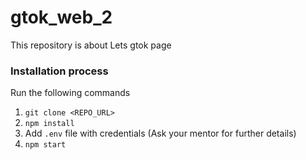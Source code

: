 # gtok_web_2

This repository is about Lets gtok page

### Installation process
Run the following commands <br/>
1. `git clone <REPO_URL>`
2. `npm install`
3. Add `.env` file with credentials (Ask your mentor for further details)
4. `npm start`

